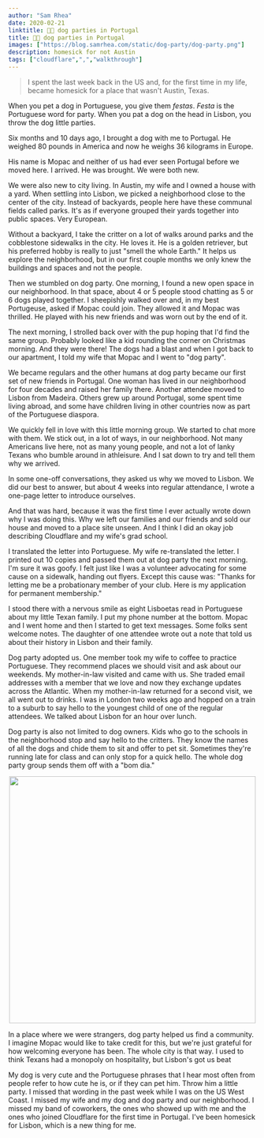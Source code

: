 ```yaml
---
author: "Sam Rhea"
date: 2020-02-21
linktitle: 🐶🥳 dog parties in Portugal
title: 🐶🥳 dog parties in Portugal
images: ["https://blog.samrhea.com/static/dog-party/dog-party.png"]
description: homesick for not Austin
tags: ["cloudflare",",","walkthrough"]
---
```


> I spent the last week back in the US and, for the first time in my life, became homesick for a place that wasn't Austin, Texas.

When you pet a dog in Portuguese, you give them *festas*. *Festa* is the Portuguese word for party. When you pat a dog on the head in Lisbon, you throw the dog little parties.

Six months and 10 days ago, I brought a dog with me to Portugal. He weighed 80 pounds in America and now he weighs 36 kilograms in Europe.

His name is Mopac and neither of us had ever seen Portugal before we moved here. I arrived. He was brought. We were both new.

We were also new to city living. In Austin, my wife and I owned a house with a yard. When settling into Lisbon, we picked a neighborhood close to the center of the city. Instead of backyards, people here have these communal fields called parks. It's as if everyone grouped their yards together into public spaces. Very European.

Without a backyard, I take the critter on a lot of walks around parks and the cobblestone sidewalks in the city. He loves it. He is a golden retriever, but his preferred hobby is really to just "smell the whole Earth." It helps us explore the neighborhood, but in our first couple months we only knew the buildings and spaces and not the people.

Then we stumbled on dog party. One morning, I found a new open space in our neighborhood. In that space, about 4 or 5 people stood chatting as 5 or 6 dogs played together. I sheepishly walked over and, in my best Portugeuse, asked if Mopac could join. They allowed it and Mopac was thrilled. He played with his new friends and was worn out by the end of it.

The next morning, I strolled back over with the pup hoping that I'd find the same group. Probably looked like a kid rounding the corner on Christmas morning. And they were there! The dogs had a blast and when I got back to our apartment, I told my wife that Mopac and I went to "dog party".

We became regulars and the other humans at dog party became our first set of new friends in Portugal. One woman has lived in our neighborhood for four decades and raised her family there. Another attendee moved to Lisbon from Madeira. Others grew up around Portugal, some spent time living abroad, and some have children living in other countries now as part of the Portuguese diaspora.

We quickly fell in love with this little morning group. We started to chat more with them. We stick out, in a lot of ways, in our neighborhood. Not many Americans live here, not as many young people, and not a lot of lanky Texans who bumble around in athleisure. And I sat down to try and tell them why we arrived.

In some one-off conversations, they asked us why we moved to Lisbon. We did our best to answer, but about 4 weeks into regular attendance, I wrote a one-page letter to introduce ourselves.

And that was hard, because it was the first time I ever actually wrote down why I was doing this. Why we left our families and our friends and sold our house and moved to a place site unseen. And I think I did an okay job describing Cloudflare and my wife's grad school.

I translated the letter into Portuguese. My wife re-translated the letter. I printed out 10 copies and passed them out at dog party the next morning. I'm sure it was goofy. I felt just like I was a volunteer advocating for some cause on a sidewalk, handing out flyers. Except this cause was: "Thanks for letting me be a probationary member of your club. Here is my application for permanent membership."

I stood there with a nervous smile as eight Lisboetas read in Portuguese about my little Texan family. I put my phone number at the bottom. Mopac and I went home and then I started to get text messages. Some folks sent welcome notes. The daughter of one attendee wrote out a note that told us about their history in Lisbon and their family.

Dog party adopted us. One member took my wife to coffee to practice Portuguese. They recommend places we should visit and ask about our weekends. My mother-in-law visited and came with us. She traded email addresses with a member that we love and now they exchange updates across the Atlantic. When my mother-in-law returned for a second visit, we all went out to drinks. I was in London two weeks ago and hopped on a train to a suburb to say hello to the youngest child of one of the regular attendees. We talked about Lisbon for an hour over lunch.

Dog party is also not limited to dog owners. Kids who go to the schools in the neighborhood stop and say hello to the critters. They know the names of all the dogs and chide them to sit and offer to pet sit. Sometimes they're running late for class and can only stop for a quick hello. The whole dog party group sends them off with a "bom dia."

<div style="text-align:center">
<img src="/static/dog-party/dog-party.png" class="center" width="500"/>
</div>

In a place where we were strangers, dog party helped us find a community. I imagine Mopac would like to take credit for this, but we're just grateful for how welcoming everyone has been. The whole city is that way. I used to think Texans had a monopoly on hospitality, but Lisbon's got us beat

My dog is very cute and the Portuguese phrases that I hear most often from people refer to how cute he is, or if they can pet him. Throw him a little party. I missed that wording in the past week while I was on the US West Coast. I missed my wife and my dog and dog party and our neighborhood. I missed my band of coworkers, the ones who showed up with me and the ones who joined Cloudflare for the first time in Portugal. I've been homesick for Lisbon, which is a new thing for me.